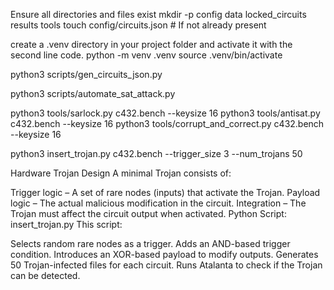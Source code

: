 
Ensure all directories and files exist
mkdir -p config data locked_circuits results tools
touch config/circuits.json  # If not already present

create a .venv directory in your project folder and activate it with the second line code.
python -m venv .venv
source .venv/bin/activate


python3 scripts/gen_circuits_json.py

python3 scripts/automate_sat_attack.py



python3 tools/sarlock.py c432.bench --keysize 16
python3 tools/antisat.py c432.bench --keysize 16
python3 tools/corrupt_and_correct.py c432.bench --keysize 16




python3 insert_trojan.py c432.bench --trigger_size 3 --num_trojans 50

Hardware Trojan Design
A minimal Trojan consists of:

Trigger logic – A set of rare nodes (inputs) that activate the Trojan.
Payload logic – The actual malicious modification in the circuit.
Integration – The Trojan must affect the circuit output when activated.
Python Script: insert_trojan.py
This script:

Selects random rare nodes as a trigger.
Adds an AND-based trigger condition.
Introduces an XOR-based payload to modify outputs.
Generates 50 Trojan-infected files for each circuit.
Runs Atalanta to check if the Trojan can be detected.